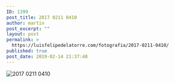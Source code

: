 ```yaml
---
ID: 1399
post_title: 2017 0211 0410
author: martin
post_excerpt: ""
layout: post
permalink: >
  https://luisfelipedelatorre.com/fotografia/2017-0211-0410/
published: true
post_date: 2019-02-14 21:37:48
---
```

<p><img src="https://luisfelipedelatorre.com/wp-content/uploads/2019/02/2017-0211-0410-1024x678.jpg" alt="2017 0211 0410"/></p>